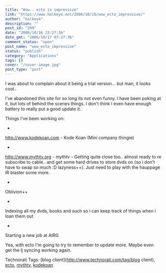 ```yaml
---
title: "Wow.. ecto is impressive"
link: "https://www.halkeye.net/2006/10/16/wow_ecto_impressive/"
author: "halkeye"
description: ""
post_id: "299"
date: "2006/10/16 23:27:36"
date_gmt: "2006/10/17 07:27:36"
comment_status: "open"
post_name: "wow_ecto_impressive"
status: "publish"
category: "Applications"
tags: []
cover: "/cover-image.jpg"
post_type: "post"
---
```


I was about to complain about it being a trial version... but man, it looks cool.. 




I've abandoned this site for so long its not even funny. I have been poking at it, but lots of behind the scenes things. I don't think I even have enough battery to really put a good update it.. 




Things I've been working on: 






  * 
http://www.kodekoan.com - Kode Koan (Mini company thingie)



  * 
http://www.mythtv.org - mythtv - Getting quite close too.. almost ready to re subscribe to cable.. and get some hard drives to store dvds on (so i don't have to swap so much :D lazyness++). Just need to play with the hauppage IR blaster some more.


  * 
Oblivion++


  * 
Indexing all my dvds, books and such so i can keep track of things when i loan them out


  * 
Starting a new job at AIRG




Yea, with ecto I'm going to try to remember to update more. Maybe even get the lj syncing working again.

Technorati Tags: [blog client](http://www.technorati.com/tag/blog client), [ecto](http://www.technorati.com/tag/ecto), [mythtv](http://www.technorati.com/tag/mythtv), [kodekoan](http://www.technorati.com/tag/kodekoan)